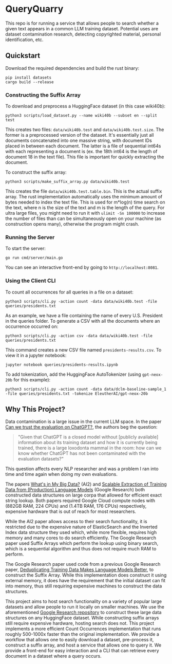 # QueryQuarry

This repo is for running a service that allows people to search whether a given text appears in a common LLM training dataset. Potential uses are dataset contamination research, detecting copyrighted material, personal identification, etc.



## Quickstart

Download the required dependencies and build the rust binary:
```
pip install datasets
cargo build --release
```

### Constructing the Suffix Array
To download and preprocess a HuggingFace dataset (in this case wiki40b):
```
python3 scripts/load_dataset.py --name wiki40b --subset en --split test
```
This creates two files: `data/wiki40b.test` and `data/wiki40b.test.size`. The former is a preprocessed version of the dataset. It's essentially just all documents concatenated into one massive string, with document IDs placed in between each document. The latter is a file of sequential int64s with each representing a document is (ex. the 18th int64 is the length of document 18 in the text file). This file is important for quickly extracting the document.

To construct the suffix array:
```
python3 scripts/make_suffix_array.py data/wiki40b.test
```
This creates the file `data/wiki40b.test.table.bin`. This is the actual suffix array. The rust implementation automatically uses the minimum amount of bytes needed to index the text file. This is used for m*log(n) time search on the text, where n is the size of the text and m is the length of the query.
For ultra large files, you might need to run it with `ulimit -Sn 100000` to increase the number of files than can be simultaneously open on your machine (as construction opens many), otherwise the program might crash.


### Running the Server
To start the server:
```
go run cmd/server/main.go
```
You can see an interactive front-end by going to `http://localhost:8081`.


### Using the Client CLI
To count all occurrences for all queries in a file on a dataset:
```
python3 scripts/cli.py -action count -data data/wiki40b.test -file queries/presidents.txt
```
As an example, we have a file containing the name of every U.S. President in the queries folder. To generate a CSV with all the documents where an occurrence occurred on:
```
python3 scripts/cli.py -action csv -data data/wiki40b.test -file queries/presidents.txt
```
This command creates a new CSV file named `presidents-results.csv`. To view it in a jupyter notebook:
```
jupyter notebook queries/presidents-results.ipynb
```

To add tokenization, add the HuggingFace AutoTokenizer (using `gpt-neox-20b` for this example):
```
python3 scripts/cli.py -action count -data data/dclm-baseline-sample_1 -file queries/presidents.txt -tokenize EleutherAI/gpt-neox-20b
```



## Why This Project?
Data contamination is a large issue in the current LLM space. In the paper [Can we trust the evaluation on ChatGPT?](https://aclanthology.org/2023.trustnlp-1.5/), the authors beg the question:

> "Given that ChatGPT is a closed model without [publicly available] information about its training dataset and how it is currently being trained, there is a large loxodonta mammal in the room: how can we know whether ChatGPT has not been contaminated with the evaluation datasets?"

This question affects every NLP researcher and was a problem I ran into time and time again when doing my own evaluations.

The papers [What's in My Big Data?](https://arxiv.org/abs/2310.20707) (AI2) and [Scalable Extraction of Training Data from (Production) Language Models](https://arxiv.org/abs/2311.17035) (Google Research) both constructed data structures on large corpa that allowed for efficient exact string lookup. Both papers required Google Cloud compute nodes with (882GB RAM, 224 CPUs) and (1.4TB RAM, 176 CPUs) respectively, expensive hardware that is out of reach for most researchers.

While the AI2 paper allows access to their search functionality, it is restricted due to the expensive nature of ElasticSearch and the Inverted Index data structure they used which, while more flexible, requires high memory and many cores to do search efficiently. The Google Research paper used Suffix Arrays which perform the lookup using binary search, which is a sequential algorithm and thus does not require much RAM to perform.

The Google Research paper used code from a previous Google Research paper, [Deduplicating Training Data Makes Language Models Better](https://arxiv.org/abs/2107.06499), to construct the Suffix Array. While this implementation does construct it using external memory, it does have the requirement that the initial dataset can fit into memory, thus still requiring expensive machines to construct the data structures.

This project aims to host search functionality on a variety of popular large datasets and allow people to run it locally on smaller machines. We use the aforementioned [Google Research repository](https://github.com/google-research/deduplicate-text-datasets) to construct these large data structures on any HuggingFace dataset. While constructing suffix arrays still require expensive hardware, hosting search does not. This project implements a more efficient Count Occurrences implementation that runs roughly 500-1000x faster than the original implementation. We provide a workflow that allows one to easily download a dataset, pre-process it, construct a suffix array, and host a service that allows one to query it. We provide a front-end for easy interaction and a CLI that can retrieve every document in a dataset where a query occurs.
